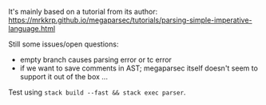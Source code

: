 It's mainly based on a tutorial from its author: https://mrkkrp.github.io/megaparsec/tutorials/parsing-simple-imperative-language.html

Still some issues/open questions:
- empty branch causes parsing error or tc error
- if we want to save comments in AST; megaparsec itself doesn't seem to support it out of the box
...

Test using `stack build --fast && stack exec parser`.

